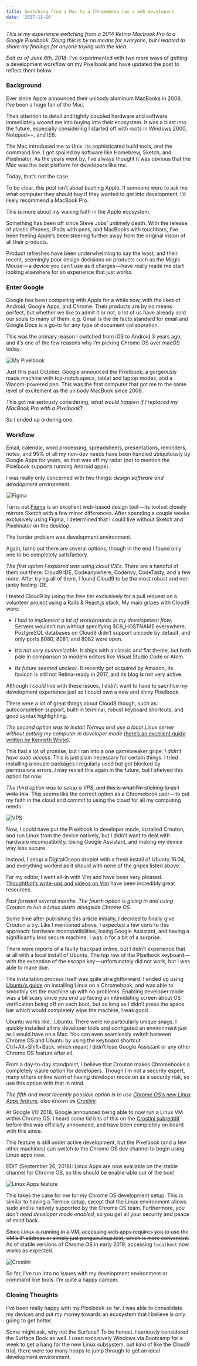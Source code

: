 ```yaml
---
title: Switching from a Mac to a Chromebook (as a web developer)
date: '2017-11-26'
---
```


_This is my experience switching from a 2014 Retina Macbook Pro to a Google Pixelbook. Doing this is by no means for everyone, but I wanted to share my findings for anyone toying with the idea._

*Edit as of June 6th, 2018*: I’ve experimented with two more ways of getting a development workflow on my Pixelbook and have updated the post to reflect them below.


### Background

Ever since Apple announced their unibody aluminum MacBooks in 2008, I‘ve been a huge fan of the Mac.

Their attention to detail and tightly coupled hardware and software immediately wooed me into buying into their ecosystem. It was a blast into the future, especially considering I started off with roots in Windows 2000, Notepad++, and IE6.

The Mac introduced me to Unix, its sophisticated build tools, and the command line. I got spoiled by software like Homebrew, Sketch, and Pixelmator. As the years went by, I’ve always thought it was obvious that the Mac was the best platform for developers like me.

Today, that’s not the case.

To be clear, this post isn’t about bashing Apple. If someone were to ask me what computer they should buy if they wanted to get into development, I’d likely recommend a MacBook Pro.

This is more about my waning faith in the Apple ecosystem.

Something has been off since Steve Jobs’ untimely death. With the release of plastic iPhones, iPads with pens, and MacBooks with touchbars, I’ve been feeling Apple’s been steering further away from the original vision of all their products.

Product refreshes have been underwhelming to say the least, and their recent, seemingly poor design decisions on products such as the Magic Mouse — a device you can’t use as it charges — have really made me start looking elsewhere for an experience that just _works_.


### Enter Google

Google has been competing with Apple for a while now, with the likes of Android, Google Apps, and Chrome. Their products are by no means perfect, but whether we like to admit it or not, a lot of us have already sold our souls to many of them. e.g. Gmail is the de facto standard for email and Google Docs is a go-to for any type of document collaboration.

This was the primary reason I switched from iOS to Android 3 years ago, and it’s one of the few reasons why I’m picking Chrome OS over macOS today.

![My Pixelbook](./pixelbook.jpg)

Just this past October, Google announced the Pixelbook, a gorgeously made machine with top-notch specs, tablet and laptop modes, and a Wacom-powered pen. This was the first computer that got me to the same level of excitement as the unibody MacBook since 2008.

This got me seriously considering, _what would happen if I replaced my MacBook Pro with a Pixelbook_?

So I ended up ordering one.


### Workflow

Email, calendar, word processing, spreadsheets, presentations, reminders, notes, and 95% of all my non-dev needs have been handled ubiquitously by Google Apps for years, so that was off my radar (not to mention the Pixelbook supports running Android apps).

I was really only concerned with two things: *design software and development environment*.

![Figma](./figma.png)

Turns out [Figma](https://www.figma.com/) is an excellent web-based design tool — its toolset closely mirrors Sketch with a few minor differences. After spending a couple weeks exclusively using Figma, I determined that I could live without Sketch and Pixelmator on the desktop.

The harder problem was development environment.

Again, turns out there are several options, though in the end I found only one to be completely satisfactory.

*The first option I explored was using cloud IDEs*. There are a handful of them out there: Cloud9 IDE, Codeanywhere, Codenvy, CodeTasty, and a few more. After trying all of them, I found Cloud9 to be the most robust and not-janky feeling IDE.

I tested Cloud9 by using the free tier exclusively for a pull request on a volunteer project using a Rails & React.js stack. My main gripes with Cloud9 were:

- _I had to implement a lot of workarounds in my development flow_. Servers wouldn’t run without specifying $C9_HOSTNAME everywhere, PostgreSQL databases on Cloud9 didn’t support unicode by default, and only ports 8080, 8081, and 8082 were open.

- _It’s not very customizable_. It ships with a classic and flat theme, but both pale in comparison to modern editors like Visual Studio Code or Atom.

- _Its future seemed unclear_. It recently got acquired by Amazon, its favicon is still not Retina-ready in 2017, and its blog is not very active.

Although I _could_ live with these issues, I didn’t want to have to sacrifice my development experience just so I could own a new and shiny Pixelbook.

There were a lot of great things about Cloud9 though, such as: autocompletion support, built-in terminal, robust keyboard shortcuts, and good syntax highlighting.

*The second option was to install Termux and use a local Linux server without putting my computer in developer mode* ([here’s an excellent guide written by Kenneth White](https://blog.lessonslearned.org/building-a-more-secure-development-chromebook/)).

This had a lot of promise, but I ran into a one gamebreaker gripe: _I didn’t have sudo access_. This is just plain necessary for certain things. I tried installing a couple packages I regularly used but got blocked by permissions errors. I may revisit this again in the future, but I shelved this option for now.

*The third option was to setup a VPS*, ~~and this is what I'm sticking to as I write this~~. This seems like the correct option as a Chromebook user — to put my faith in the cloud and commit to using the cloud for all my computing needs.

![VPS](./vps.png)

Now, I could have put the Pixelbook in developer mode, installed Crouton, and run Linux from the device natively, but I didn’t want to deal with hardware incompatibility, losing Google Assistant, and making my device way less secure.

Instead, I setup a DigitalOcean droplet with a fresh install of Ubuntu 16.04, and everything worked as it should with none of the gripes listed above.

For my editor, I went all-in with Vim and have been very pleased. [Thoughtbot’s write-ups and videos on Vim](https://robots.thoughtbot.com/tags/vim) have been incredibly great resources.

*Fast forward several months. The fourth option is giving in and using Crouton to run a Linux distro alongside Chrome OS.*

Some time after publishing this article initially, I decided to finally give Crouton a try. Like I mentioned above, I expected a few cons to this approach: hardware incompatibilities, losing Google Assistant, and having a significantly less secure machine. I was in for a bit of a surprise.

There were reports of a faulty trackpad online, but I didn’t experience that at all with a local install of Ubuntu. The top row of the Pixelbook keyboard — with the exception of the escape key — unfortunately did not work, but I was able to make due.

The installation process itself was quite straightforward. I ended up using [Ubuntu’s guide](https://tutorials.ubuntu.com/tutorial/install-ubuntu-on-chromebook#0) on installing Linux on a Chromebook, and was able to smoothly set the machine up with no problems. Enabling developer mode was a bit scary since you end up facing an intimidating screen about OS verification being off on each boot, but as long as I didn’t press the space bar which would completely wipe the machine, I was good.

Ubuntu works like…Ubuntu. There were no particularly unique snags. I quickly installed all my developer tools and configured an environment just as I would have on a Mac. You can even seamlessly switch between Chrome OS and Ubuntu by using the keyboard shortcut Ctrl+Alt+Shift+Back, which meant I didn’t lose Google Assistant or any other Chrome OS feature after all.

From a day-to-day standpoint, I believe that Crouton makes Chromebooks a completely viable option for developers. Though I’m not a security expert, many others online warn of having developer mode on as a security risk, so use this option with that in mind.

*The fifth and most recently possible option is to use [Chrome OS’s new Linux Apps feature](https://blog.google/products/chromebooks/linux-on-chromebooks/), also known as [Crostini](https://www.reddit.com/r/Crostini/).*

At Google I/O 2018, Google announced being able to now run a Linux VM within Chrome OS. I heard some tid bits of this on the [Crostini subreddit](https://www.reddit.com/r/Crostini/) before this was officially announced, and have been completely on board with this since.

This feature is still under active development, but the Pixelbook (and a few other machines) can switch to the Chrome OS dev channel to begin using Linux apps now.

EDIT (September 26, 2018): Linux Apps are now available on the stable channel for Chrome OS, so this should be enable-able out of the box!

![Linux Apps feature](./linux.png)

This takes the cake for me for my Chrome OS development setup. This is similar to having a Termux setup, except that the Linux environment allows sudo and is natively supported by the Chrome OS team. Furthermore, *you don’t need developer mode enabled*, so you get all your security and peace of mind back.

~~Since Linux is running in a VM, accessing web apps requires you to use the VM’s IP address or simply just penguin.linux.test, which is more convenient.~~ As of stable versions of Chrome OS in early 2019, accessing `localhost` now works as expected.

![Crostini](./crostini.png)

So far, I’ve run into no issues with my development environment or command line tools. I’m quite a happy camper.


### Closing Thoughts

I’ve been really happy with my Pixelbook so far. I was able to consolidate my devices and put my money towards an ecosystem that I believe is only going to get better.

Some might ask, why not the Surface? To be honest, I seriously considered the Surface Book as well. I used exclusively Windows via Bootcamp for a week to get a hang for the new Linux subsystem, but kind of like the Cloud9 trial, there were too many hoops to jump through to get an ideal development environment.
